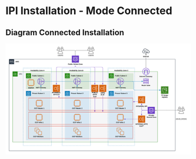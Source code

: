 # IPI Installation - Mode Connected

## Diagram Connected Installation

<img align="center" width="750" src="pics/connected.png">